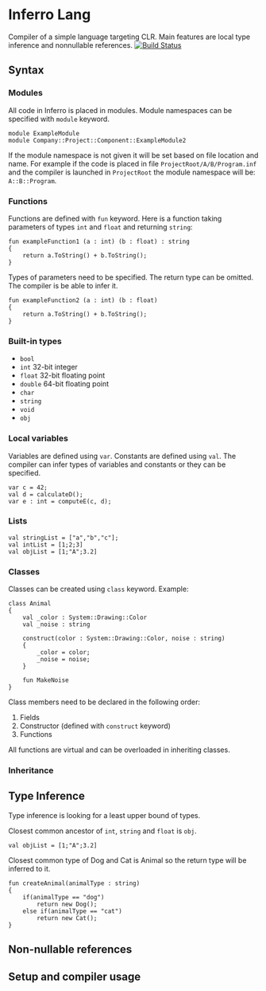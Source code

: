 # Inferro Lang
Compiler of a simple language targeting CLR.
Main features are local type inference and nonnullable references.
[![Build Status](https://travis-ci.org/karoletrych/compiler.svg?branch=master)](https://travis-ci.org/karoletrych/compiler)
## Syntax
### Modules
All code in Inferro is placed in modules.
Module namespaces can be specified with ``module`` keyword.

    module ExampleModule
    module Company::Project::Component::ExampleModule2

If the module namespace is not given it will be set based on file location and name.
For example if the code is placed in file `ProjectRoot/A/B/Program.inf` and the compiler is launched in `ProjectRoot` the module namespace will be: `A::B::Program`.



### Functions
Functions are defined with ``fun`` keyword.
Here is a function taking parameters of types ``int`` and ``float`` and returning ``string``:

    fun exampleFunction1 (a : int) (b : float) : string
    {
        return a.ToString() + b.ToString();
    }
Types of parameters need to be specified.
The return type can be omitted. The compiler is be able to infer it.

    fun exampleFunction2 (a : int) (b : float)
    {
        return a.ToString() + b.ToString();
    }
### Built-in types
* ``bool`` 
* ``int`` 32-bit integer
* ``float`` 32-bit floating point
* ``double`` 64-bit floating point
* ``char`` 
* ``string`` 
* ``void`` 
* ``obj`` 

### Local variables
Variables are defined using ``var``. Constants are defined using ``val``. 
The compiler can infer types of variables and constants or they can be specified.

    var c = 42;
    val d = calculateD();
    var e : int = computeE(c, d);
### Lists
    val stringList = ["a","b","c"];
    val intList = [1;2;3]
    val objList = [1;"A";3.2]
### Classes

Classes can be created using ``class`` keyword. Example:

    class Animal 
    {
        val _color : System::Drawing::Color
        val _noise : string

        construct(color : System::Drawing::Color, noise : string)
        {
            _color = color;
            _noise = noise;
        }

        fun MakeNoise
    }
Class members need to be declared in the following order:

1. Fields
2. Constructor (defined with ``construct`` keyword)
3. Functions

All functions are virtual and can be overloaded in inheriting classes.

### Inheritance


## Type Inference
Type inference is looking for a least upper bound of types.

Closest common ancestor of ``int``, ``string`` and ``float`` is ``obj``.

    val objList = [1;"A";3.2]

Closest common type of Dog and Cat is Animal so the return type will be inferred to it.

    fun createAnimal(animalType : string)
    {
        if(animalType == "dog")
            return new Dog();
        else if(animalType == "cat")
            return new Cat();
    }
## Non-nullable references

## Setup and compiler usage